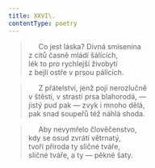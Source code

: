 ```yaml
---
title: XXVI\.
contentType: poetry
---
```


<section>

>      Co jest láska? Divná smísenina  
> z citů časně mládí šálících,  
> lék to pro rychlejší živobytí  
> z bejlí ostře v prsou pálících.

>      Z přátelství, jenž pojí nerozlučně  
> v štěstí, v strasti prsa blahorodá, —  
> jistý pud pak — zvyk i mnoho dělá,  
> pak snad soupeřů též náhlá shoda.

>      Aby nevymřelo člověčenstvo,  
> kdy se osud zvrátí větrnatý,  
> tvoří příroda ty sličné tváře,  
> sličné tváře, a ty — pěkné šaty.

</section>
